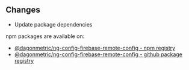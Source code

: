 ## Changes

* Update package dependencies

npm packages are available on:

* [@dagonmetric/ng-config-firebase-remote-config - npm registry](https://www.npmjs.com/package/@dagonmetric/ng-config-firebase-remote-config)
* [@dagonmetric/ng-config-firebase-remote-config - github package registry](https://github.com/DagonMetric/ng-config-firebase-remote-config/packages)
